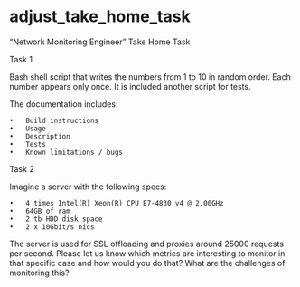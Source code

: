 # adjust_take_home_task

“Network Monitoring Engineer” Take Home Task

Task 1

Bash shell script that writes the numbers from 1 to 10 in random order. Each number appears only once. It is included another script for tests.

The documentation includes:

	•	Build instructions
	•	Usage
	•	Description
	•	Tests
	•	Known limitations / bugs


Task 2

Imagine a server with the following specs:

	•	4 times Intel(R) Xeon(R) CPU E7-4830 v4 @ 2.00GHz
	•	64GB of ram
	•	2 tb HDD disk space
	•	2 x 10Gbit/s nics
  
The server is used for SSL offloading and proxies around 25000 requests per second. Please let us know which metrics are interesting to monitor in that specific case and how would you do that? What are the challenges of monitoring this?
